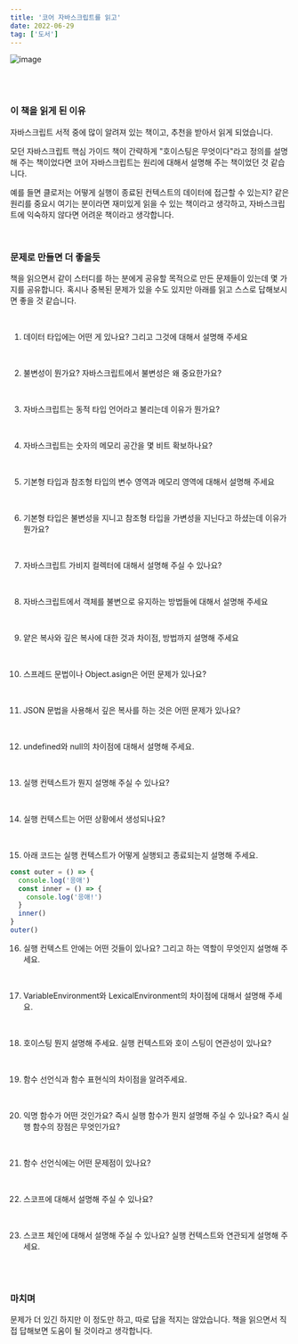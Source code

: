 ```yaml
---
title: '코어 자바스크립트를 읽고'
date: 2022-06-29
tag: ['도서']
---
```


![image](https://user-images.githubusercontent.com/52567149/176410799-5c5cca9f-ecc5-42c7-8975-45109c079dec.png)

<br/>
<br/>

### 이 책을 읽게 된 이유

자바스크립트 서적 중에 많이 알려져 있는 책이고, 추천을 받아서 읽게 되었습니다.

모던 자바스크립트 핵심 가이드 책이 간략하게 &quot;호이스팅은 무엇이다&quot;라고 정의를 설명해 주는 책이었다면 코어 자바스크립트는 원리에 대해서 설명해 주는 책이었던 것 같습니다.

예를 들면 클로저는 어떻게 실행이 종료된 컨텍스트의 데이터에 접근할 수 있는지? 같은 원리를 중요시 여기는 분이라면 재미있게 읽을 수 있는 책이라고 생각하고, 자바스크립트에 익숙하지 않다면 어려운 책이라고 생각합니다.

<br/>

### 문제로 만들면 더 좋을듯

책을 읽으면서 같이 스터디를 하는 분에게 공유할 목적으로 만든 문제들이 있는데 몇 가지를 공유합니다. 혹시나 중복된 문제가 있을 수도 있지만 아래를 읽고 스스로 답해보시면 좋을 것 같습니다.

<br/>

1. 데이터 타입에는 어떤 게 있나요? 그리고 그것에 대해서 설명해 주세요

<br/>

2. 불변성이 뭔가요? 자바스크립트에서 불변성은 왜 중요한가요?

<br/>

3. 자바스크립트는 동적 타입 언어라고 불리는데 이유가 뭔가요?

<br/>

4. 자바스크립트는 숫자의 메모리 공간을 몇 비트 확보하나요?

<br/>

5. 기본형 타입과 참조형 타입의 변수 영역과 메모리 영역에 대해서 설명해 주세요

<br/>

6. 기본형 타입은 불변성을 지니고 참조형 타입을 가변성을 지닌다고 하셨는데 이유가 뭔가요?

<br/>

7. 자바스크립트 가비지 컬렉터에 대해서 설명해 주실 수 있나요?

<br/>

8. 자바스크립트에서 객체를 불변으로 유지하는 방법들에 대해서 설명해 주세요

<br/>

9. 얕은 복사와 깊은 복사에 대한 것과 차이점, 방법까지 설명해 주세요

<br/>

10. 스프레드 문법이나 Object.asign은 어떤 문제가 있나요?

<br/>

11. JSON 문법을 사용해서 깊은 복사를 하는 것은 어떤 문제가 있나요?

<br/>

12. undefined와 null의 차이점에 대해서 설명해 주세요.

<br/>

13. 실행 컨텍스트가 뭔지 설명해 주실 수 있나요?

<br/>

14. 실행 컨텍스트는 어떤 상황에서 생성되나요?

<br/>

15. 아래 코드는 실행 컨텍스트가 어떻게 실행되고 종료되는지 설명해 주세요.

```jsx
const outer = () => {
  console.log('응애')
  const inner = () => {
    console.log('응애!')
  }
  inner()
}
outer()
```

16. 실행 컨텍스트 안에는 어떤 것들이 있나요? 그리고 하는 역할이 무엇인지 설명해 주세요.

<br/>

17. VariableEnvironment와 LexicalEnvironment의 차이점에 대해서 설명해 주세요.

<br/>

18. 호이스팅 뭔지 설명해 주세요. 실행 컨텍스트와 호이 스팅이 연관성이 있나요?

<br/>

19. 함수 선언식과 함수 표현식의 차이점을 알려주세요.

<br/>

20. 익명 함수가 어떤 것인가요? 즉시 실행 함수가 뭔지 설명해 주실 수 있나요? 즉시 실행 함수의 장점은 무엇인가요?

<br/>

21. 함수 선언식에는 어떤 문제점이 있나요?

<br/>

22. 스코프에 대해서 설명해 주실 수 있나요?

<br/>

23. 스코프 체인에 대해서 설명해 주실 수 있나요? 실행 컨텍스트와 연관되게 설명해 주세요.

<br/>
<br/>

### 마치며

문제가 더 있긴 하지만 이 정도만 하고, 따로 답을 적지는 않았습니다. 책을 읽으면서 직접 답해보면 도움이 될 것이라고 생각합니다.
